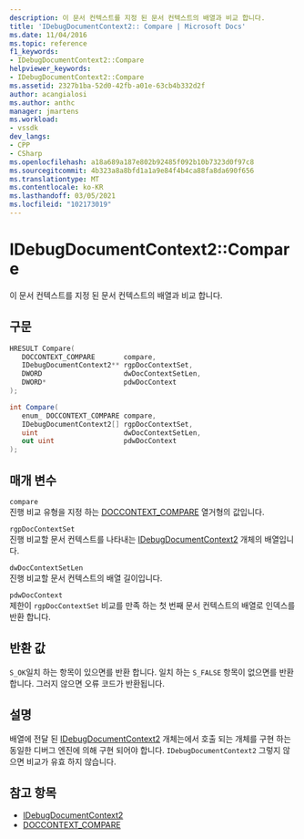 ```yaml
---
description: 이 문서 컨텍스트를 지정 된 문서 컨텍스트의 배열과 비교 합니다.
title: 'IDebugDocumentContext2:: Compare | Microsoft Docs'
ms.date: 11/04/2016
ms.topic: reference
f1_keywords:
- IDebugDocumentContext2::Compare
helpviewer_keywords:
- IDebugDocumentContext2::Compare
ms.assetid: 2327b1ba-52d0-42fb-a01e-63cb4b332d2f
author: acangialosi
ms.author: anthc
manager: jmartens
ms.workload:
- vssdk
dev_langs:
- CPP
- CSharp
ms.openlocfilehash: a18a689a187e802b92485f092b10b7323d0f97c8
ms.sourcegitcommit: 4b323a8a8bfd1a1a9e84f4b4ca88fa8da690f656
ms.translationtype: MT
ms.contentlocale: ko-KR
ms.lasthandoff: 03/05/2021
ms.locfileid: "102173019"
---
```

# <a name="idebugdocumentcontext2compare"></a>IDebugDocumentContext2::Compare
이 문서 컨텍스트를 지정 된 문서 컨텍스트의 배열과 비교 합니다.

## <a name="syntax"></a>구문

```cpp
HRESULT Compare( 
   DOCCONTEXT_COMPARE       compare,
   IDebugDocumentContext2** rgpDocContextSet,
   DWORD                    dwDocContextSetLen,
   DWORD*                   pdwDocContext
);
```

```csharp
int Compare( 
   enum_ DOCCONTEXT_COMPARE compare,
   IDebugDocumentContext2[] rgpDocContextSet,
   uint                     dwDocContextSetLen,
   out uint                 pdwDocContext
);
```

## <a name="parameters"></a>매개 변수
`compare`\
진행 비교 유형을 지정 하는 [DOCCONTEXT_COMPARE](../../../extensibility/debugger/reference/doccontext-compare.md) 열거형의 값입니다.

`rgpDocContextSet`\
진행 비교할 문서 컨텍스트를 나타내는 [IDebugDocumentContext2](../../../extensibility/debugger/reference/idebugdocumentcontext2.md) 개체의 배열입니다.

`dwDocContextSetLen`\
진행 비교할 문서 컨텍스트의 배열 길이입니다.

`pdwDocContext`\
제한이 `rgpDocContextSet` 비교를 만족 하는 첫 번째 문서 컨텍스트의 배열로 인덱스를 반환 합니다.

## <a name="return-value"></a>반환 값
 `S_OK`일치 하는 항목이 있으면를 반환 합니다. 일치 하는 `S_FALSE` 항목이 없으면를 반환 합니다. 그러지 않으면 오류 코드가 반환됩니다.

## <a name="remarks"></a>설명
 배열에 전달 된 [IDebugDocumentContext2](../../../extensibility/debugger/reference/idebugdocumentcontext2.md) 개체는에서 호출 되는 개체를 구현 하는 동일한 디버그 엔진에 의해 구현 되어야 합니다. `IDebugDocumentContext2` 그렇지 않으면 비교가 유효 하지 않습니다.

## <a name="see-also"></a>참고 항목
- [IDebugDocumentContext2](../../../extensibility/debugger/reference/idebugdocumentcontext2.md)
- [DOCCONTEXT_COMPARE](../../../extensibility/debugger/reference/doccontext-compare.md)
